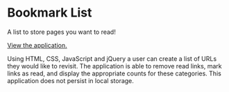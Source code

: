 # Bookmark List
A list to store pages you want to read!

[View the application.](https://adam-rice.github.io/Bookmark-List/)

Using HTML, CSS, JavaScript and jQuery a user can create a list of URLs they would like to revisit. The application is able to remove read links, mark links as read, and display the appropriate counts for these categories. This application does not persist in local storage.
